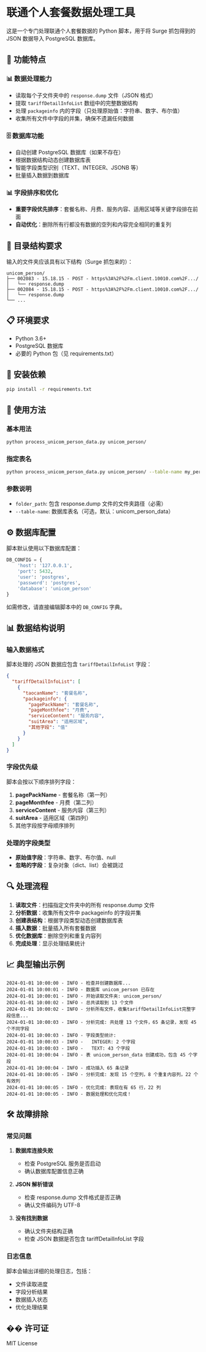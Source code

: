# 联通个人套餐数据处理工具

这是一个专门处理联通个人套餐数据的 Python 脚本，用于将 Surge 抓包得到的 JSON 数据导入 PostgreSQL 数据库。

## 🚀 功能特点

### 📊 数据处理能力

- 读取每个子文件夹中的 `response.dump` 文件（JSON 格式）
- 提取 `tariffDetailInfoList` 数组中的完整数据结构
- 处理 `packageinfo` 内的字段（只处理原始值：字符串、数字、布尔值）
- 收集所有文件中字段的并集，确保不遗漏任何数据

### 🗄️ 数据库功能

- 自动创建 PostgreSQL 数据库（如果不存在）
- 根据数据结构动态创建数据库表
- 智能字段类型识别（TEXT、INTEGER、JSONB 等）
- 批量插入数据到数据库

### 📊 字段排序和优化

- **重要字段优先排序**：套餐名称、月费、服务内容、适用区域等关键字段排在前面
- **自动优化**：删除所有行都没有数据的空列和内容完全相同的重复列

## 📂 目录结构要求

输入的文件夹应该具有以下结构（Surge 抓包来的）：

```
unicom_person/
├── 002083 - 15.18.15 - POST - https%3A%2F%2Fm.client.10010.com%2F.../
│   └── response.dump
├── 002084 - 15.18.15 - POST - https%3A%2F%2Fm.client.10010.com%2F.../
│   └── response.dump
└── ...
```

## 📋 环境要求

- Python 3.6+
- PostgreSQL 数据库
- 必要的 Python 包（见 requirements.txt）

## 🔧 安装依赖

```bash
pip install -r requirements.txt
```

## 🏃 使用方法

### 基本用法

```bash
python process_unicom_person_data.py unicom_person/
```

### 指定表名

```bash
python process_unicom_person_data.py unicom_person/ --table-name my_person_data
```

### 参数说明

- `folder_path`: 包含 response.dump 文件的文件夹路径（必需）
- `--table-name`: 数据库表名（可选，默认：unicom_person_data）

## ⚙️ 数据库配置

脚本默认使用以下数据库配置：

```python
DB_CONFIG = {
    'host': '127.0.0.1',
    'port': 5432,
    'user': 'postgres',
    'password': 'postgres',
    'database': 'unicom_person'
}
```

如需修改，请直接编辑脚本中的 `DB_CONFIG` 字典。

## 📊 数据结构说明

### 输入数据格式

脚本处理的 JSON 数据应包含 `tariffDetailInfoList` 字段：

```json
{
  "tariffDetailInfoList": [
    {
      "taocanName": "套餐名称",
      "packageinfo": {
        "pagePackName": "套餐名称",
        "pageMonthfee": "月费",
        "serviceContent": "服务内容",
        "suitArea": "适用区域",
        "其他字段": "值"
      }
    }
  ]
}
```

### 字段优先级

脚本会按以下顺序排列字段：

1. **pagePackName** - 套餐名称（第一列）
2. **pageMonthfee** - 月费（第二列）
3. **serviceContent** - 服务内容（第三列）
4. **suitArea** - 适用区域（第四列）
5. 其他字段按字母顺序排列

### 处理的字段类型

- **原始值字段**：字符串、数字、布尔值、null
- **忽略的字段**：复杂对象（dict、list）会被跳过

## 🔍 处理流程

1. **读取文件**：扫描指定文件夹中的所有 response.dump 文件
2. **分析数据**：收集所有文件中 packageinfo 的字段并集
3. **创建表结构**：根据字段类型动态创建数据库表
4. **插入数据**：批量插入所有套餐数据
5. **优化数据库**：删除空列和重复内容列
6. **完成处理**：显示处理结果统计

## 📈 典型输出示例

```
2024-01-01 10:00:00 - INFO - 检查并创建数据库...
2024-01-01 10:00:01 - INFO - 数据库 unicom_person 已存在
2024-01-01 10:00:01 - INFO - 开始读取文件夹: unicom_person/
2024-01-01 10:00:02 - INFO - 总共读取到 13 个文件
2024-01-01 10:00:02 - INFO - 分析所有文件，收集tariffDetailInfoList完整字段信息...
2024-01-01 10:00:03 - INFO - 分析完成: 共处理 13 个文件，65 条记录，发现 45 个不同字段
2024-01-01 10:00:03 - INFO - 字段类型统计:
2024-01-01 10:00:03 - INFO -   INTEGER: 2 个字段
2024-01-01 10:00:03 - INFO -   TEXT: 43 个字段
2024-01-01 10:00:04 - INFO - 表 unicom_person_data 创建成功，包含 45 个字段
2024-01-01 10:00:04 - INFO - 成功插入 65 条记录
2024-01-01 10:00:05 - INFO - 分析完成: 发现 15 个空列，8 个重复内容列，22 个有效列
2024-01-01 10:00:05 - INFO - 优化完成: 表现在有 65 行，22 列
2024-01-01 10:00:05 - INFO - 数据处理和优化完成！
```

## 🛠️ 故障排除

### 常见问题

1. **数据库连接失败**

   - 检查 PostgreSQL 服务是否启动
   - 确认数据库配置信息正确

2. **JSON 解析错误**

   - 检查 response.dump 文件格式是否正确
   - 确认文件编码为 UTF-8

3. **没有找到数据**
   - 确认文件夹结构正确
   - 检查 JSON 数据是否包含 tariffDetailInfoList 字段

### 日志信息

脚本会输出详细的处理日志，包括：

- 文件读取进度
- 字段分析结果
- 数据插入状态
- 优化处理结果

## �� 许可证

MIT License
